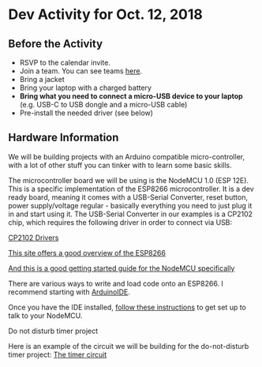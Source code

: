 # Dev Activity for Oct. 12, 2018

## Before the Activity

* RSVP to the calendar invite.
* Join a team.  You can see teams [here](https://docs.google.com/spreadsheets/d/1cXlRaQoF88N5HqABuJNAMdux4Yy_58s0aDBy6h5h2sM/edit?usp=sharing).  
* Bring a jacket
* Bring your laptop with a charged battery
* **Bring what you need to connect a micro-USB device to your laptop** (e.g. USB-C to USB dongle and a micro-USB cable)
* Pre-install the needed driver (see below)

## Hardware Information

We will be building projects with an Arduino compatible micro-controller, with a lot of other stuff you can tinker with to learn some basic skills.

The microcontroller board we will be using is the NodeMCU 1.0 (ESP 12E).  This is a specific implementation of the ESP8266 microcontroller.  It is a dev ready board, meaning it comes with a USB-Serial Converter, reset button, power supply/voltage regular - basically everything you need to just plug it in and start using it.  The USB-Serial Converter in our examples is a CP2102 chip, which requires the following driver in order to connect via USB:

[CP2102 Drivers](https://www.silabs.com/products/development-tools/software/usb-to-uart-bridge-vcp-drivers)

[This site offers a good overview of the ESP8266](https://tttapa.github.io/ESP8266/Chap01%20-%20ESP8266.html)

[And this is a good getting started guide for the NodeMCU specifically](http://www.electronicwings.com/nodemcu/basics)

There are various ways to write and load code onto an ESP8266.  I recommend starting with [ArduinoIDE](https://www.arduino.cc/en/Main/Software).

Once you have the IDE installed, [follow these instructions](http://www.electronicwings.com/nodemcu/getting-started-with-nodemcu-using-arduino-ide) to get set up to talk to your NodeMCU.














Do not disturb timer project

Here is an example of the circuit we will be building for the do-not-disturb timer project:
[The timer circuit](/timer.png)


